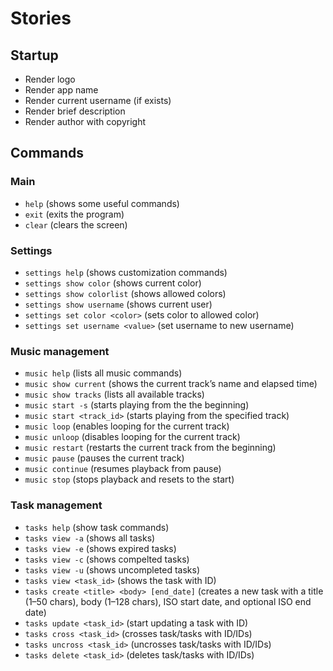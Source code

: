 # Stories

## Startup

- Render logo
- Render app name
- Render current username (if exists)
- Render brief description
- Render author with copyright

## Commands

### Main

- `help` (shows some useful commands)
- `exit` (exits the program)
- `clear` (clears the screen)

### Settings

- `settings help` (shows customization commands)
- `settings show color` (shows current color)
- `settings show colorlist` (shows allowed colors)
- `settings show username` (shows current user)
- `settings set color <color>` (sets color to allowed color)
- `settings set username <value>` (set username to new username)

### Music management

- `music help` (lists all music commands)  
- `music show current` (shows the current track’s name and elapsed time)  
- `music show tracks` (lists all available tracks)  
- `music start -s` (starts playing from the the beginning) 
- `music start <track_id>` (starts playing from the specified track) 
- `music loop` (enables looping for the current track)  
- `music unloop` (disables looping for the current track)  
- `music restart` (restarts the current track from the beginning)  
- `music pause` (pauses the current track) 
- `music continue` (resumes playback from pause) 
- `music stop` (stops playback and resets to the start)  

### Task management

- `tasks help` (show task commands)
- `tasks view -a` (shows all tasks)
- `tasks view -e` (shows expired tasks)
- `tasks view -c` (shows compelted tasks)
- `tasks view -u` (shows uncompleted tasks)
- `tasks view <task_id>` (shows the task with ID)
- `tasks create <title> <body> [end_date]` (creates a new task with a title (1–50 chars), body (1–128 chars), ISO start date, and optional ISO end date)
- `tasks update <task_id>` (start updating a task with ID)
- `tasks cross <task_id>` (crosses task/tasks with ID/IDs)
- `tasks uncross <task_id>` (uncrosses task/tasks with ID/IDs)
- `tasks delete <task_id>` (deletes task/tasks with ID/IDs)